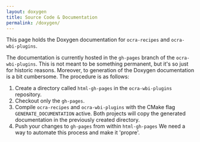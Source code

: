 ```yaml
---
layout: doxygen
title: Source Code & Documentation
permalink: /doxygen/
---
```


This page holds the Doxygen documentation for `ocra-recipes` and `ocra-wbi-plugins`.

The documentation is currently hosted in the `gh-pages` branch of the `ocra-wbi-plugins`. This is not meant to be something permanent, but it's so just for historic reasons. Moreover, to generation of the Doxygen documentation is a bit cumbersome. The procedure is as follows:

1. Create a directory called `html-gh-pages` in the `ocra-wbi-plugins` repository.
2. Checkout only the `gh-pages`.
3. Compile `ocra-recipes` and `ocra-wbi-plugins` with the CMake flag `GENERATE_DOCUMENTATION` active. Both projects will copy the generated documentation in the previously created directory.
4. Push your changes to `gh-pages` from within `html-gh-pages`
We need a way to automate this process and make it 'propre'.
